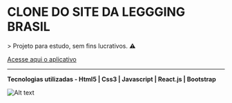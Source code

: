 <h1>CLONE DO SITE DA LEGGGING BRASIL</h1>
 > Projeto para estudo, sem fins lucrativos. ⚠️

<a href="https://clnleggingbrasil.netlify.app/">Acesse aqui o aplicativo</a>
<hr/>
<strong>Tecnologias utilizadas - Html5 | Css3 | Javascript | React.js | Bootstrap<br></strong>

 ![Alt text](screen/legging.gif?raw=true "APP")




